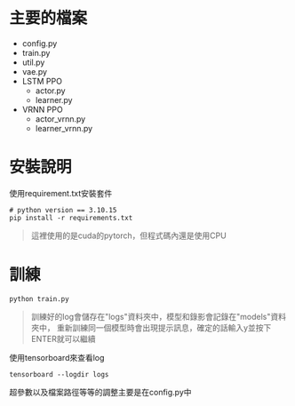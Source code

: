 # 主要的檔案
- config.py
- train.py
- util.py
- vae.py
- LSTM PPO
    - actor.py
    - learner.py
- VRNN PPO
    - actor_vrnn.py
    - learner_vrnn.py

# 安裝說明

使用requirement.txt安裝套件
```
# python version == 3.10.15
pip install -r requirements.txt
```
>這裡使用的是cuda的pytorch，但程式碼內還是使用CPU

# 訓練

```
python train.py
```

> 訓練好的log會儲存在"logs"資料夾中，模型和錄影會記錄在"models"資料夾中，
重新訓練同一個模型時會出現提示訊息，確定的話輸入y並按下ENTER就可以繼續

使用tensorboard來查看log

```
tensorboard --logdir logs
```

超參數以及檔案路徑等等的調整主要是在config.py中
